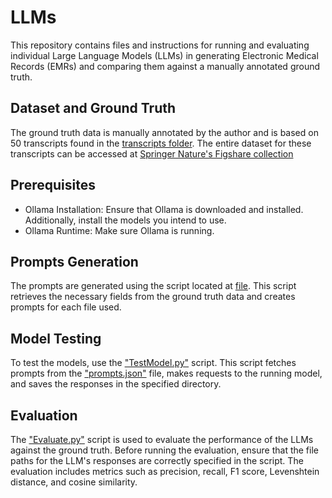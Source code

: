 # LLMs

This repository contains files and instructions for running and evaluating individual Large Language Models (LLMs) in generating Electronic Medical Records (EMRs) and comparing them against a manually annotated ground truth.

## Dataset and Ground Truth

The ground truth data is manually annotated by the author and is based on 50 transcripts found in the [transcripts folder](../Audio%20Transcripts).
The entire dataset for these transcripts can be accessed at [Springer Nature's Figshare collection](https://springernature.figshare.com/collections/A_dataset_of_simulated_patient-physician_medical_interviews_with_a_focus_on_respiratory_cases/5545842/1)

## Prerequisites
-  Ollama Installation: Ensure that Ollama is downloaded and installed. Additionally, install the models you intend to use.
-  Ollama Runtime: Make sure Ollama is running.

## Prompts Generation
The prompts are generated using the script located at [file](PromptGen.py). This script retrieves the necessary fields from the ground truth data and creates prompts for each file used.

## Model Testing
To test the models, use the ["TestModel.py"](TestModel.py) script. This script fetches prompts from the ["prompts.json"](prompts.json) file, makes requests to the running model, and saves the responses in the specified directory.

## Evaluation
The ["Evaluate.py"](EvaluateLLM.py) script is used to evaluate the performance of the LLMs against the ground truth. Before running the evaluation, ensure that the file paths for the LLM's responses are correctly specified in the script. The evaluation includes metrics such as precision, recall, F1 score, Levenshtein distance, and cosine similarity.
